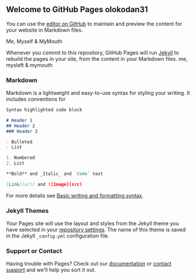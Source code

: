 ## Welcome to GitHub Pages olokodan31

You can use the [editor on GitHub](https://github.com/Olokodana31/Coursera-test/edit/main/README.md) to maintain and preview the content for your website in Markdown files.

Me, Myself &amp; MyMouth

Whenever you commit to this repository, GitHub Pages will run [Jekyll](https://jekyllrb.com/) to rebuild the pages in your site, from the content in your Markdown files.
 me, mysleft & mymouth
### Markdown

Markdown is a lightweight and easy-to-use syntax for styling your writing. It includes conventions for

```markdown
Syntax highlighted code block

# Header 1
## Header 2
### Header 3

- Bulleted
- List

1. Numbered
2. List

**Bold** and _Italic_ and `Code` text

[Link](url) and ![Image](src)
```

For more details see [Basic writing and formatting syntax](https://docs.github.com/en/github/writing-on-github/getting-started-with-writing-and-formatting-on-github/basic-writing-and-formatting-syntax).

### Jekyll Themes

Your Pages site will use the layout and styles from the Jekyll theme you have selected in your [repository settings](https://github.com/Olokodana31/Coursera-test/settings/pages). The name of this theme is saved in the Jekyll `_config.yml` configuration file.

### Support or Contact

Having trouble with Pages? Check out our [documentation](https://docs.github.com/categories/github-pages-basics/) or [contact support](https://support.github.com/contact) and we’ll help you sort it out.
